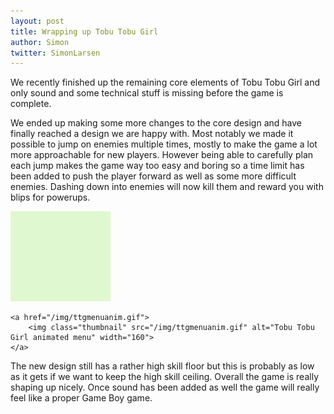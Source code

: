 ```yaml
---
layout: post
title: Wrapping up Tobu Tobu Girl
author: Simon
twitter: SimonLarsen
---
```

We recently finished up the remaining core elements of Tobu Tobu Girl and only sound and some technical stuff is missing before the game is complete.

We ended up making some more changes to the core design and have finally reached a design we are happy with.
Most notably we made it possible to jump on enemies multiple times, mostly to make the game a lot more approachable for new players.
However being able to carefully plan each jump makes the game way too easy and boring so 
a time limit has been added to push the player forward as well as some more difficult enemies.
Dashing down into enemies will now kill them and reward you with blips for powerups.

<div class="centered">
	<a href="/img/ttgstomping.gif">
		<img class="thumbnail" src="/img/ttgstomping.gif" alt="Tobu Tobu Girl stomping enemies" width="160">
	</a>

	<a href="/img/ttgmenuanim.gif">
		<img class="thumbnail" src="/img/ttgmenuanim.gif" alt="Tobu Tobu Girl animated menu" width="160">
	</a>
</div>

The new design still has a rather high skill floor but this is probably as low as it gets if we want to keep the high skill ceiling.
Overall the game is really shaping up nicely. Once sound has been added as well the game will really feel like a proper Game Boy
game.

